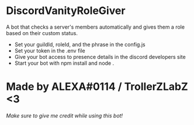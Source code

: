 # DiscordVanityRoleGiver
A bot that checks a server's members automatically and gives them a role based on their custom status.

* Set your guildId, roleId, and the phrase in the config.js
* Set your token in the .env file
* Give your bot access to presence details in the discord developers site
* Start your bot with npm install and node .

# Made by ALEXA#0114 / TrollerZLabZ <3
###### Make sure to give me credit while using this bot!
